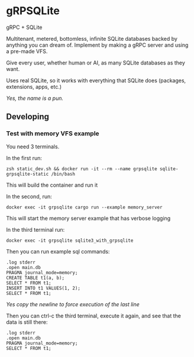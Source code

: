 # gRPSQLite

gRPC + SQLite

Multitenant, metered, bottomless, infinite SQLite databases backed by anything you can dream of. Implement by making a gRPC server and using a pre-made VFS.

Give every user, whether human or AI, as many SQLite databases as they want.

Uses real SQLite, so it works with everything that SQLite does (packages, extensions, apps, etc.)

_Yes, the name is a pun._

## Developing

### Test with memory VFS example

You need 3 terminals.

In the first run:

```
zsh static_dev.sh && docker run -it --rm --name grpsqlite sqlite-grpsqlite-static /bin/bash
```

This will build the container and run it

In the second, run:

```
docker exec -it grpsqlite cargo run --example memory_server
```

This will start the memory server example that has verbose logging


In the third terminal run:

```
docker exec -it grpsqlite sqlite3_with_grpsqlite
```

Then you can run example sql commands:

```
.log stderr
.open main.db
PRAGMA journal_mode=memory;
CREATE TABLE t1(a, b);
SELECT * FROM t1;
INSERT INTO t1 VALUES(1, 2);
SELECT * FROM t1;

```

_Yes copy the newline to force execution of the last line_

Then you can ctrl-c the third terminal, execute it again, and see that the data is still there:

```
.log stderr
.open main.db
PRAGMA journal_mode=memory;
SELECT * FROM t1;

```
